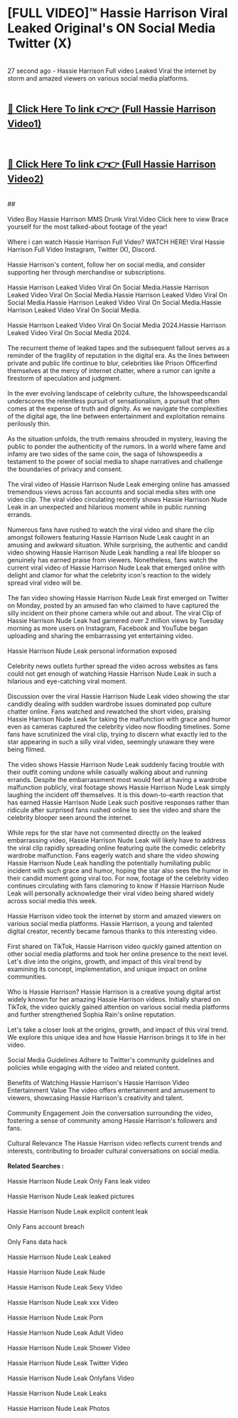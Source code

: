 # [FULL VIDEO]™ Hassie Harrison Viral Leaked Original's ON Social Media Twitter (X) <br>
<br>
27 second ago - Hassie Harrison Full video Leaked Viral the internet by storm and amazed viewers on various social media platforms.<br>

 <br>

##  <a href="https://play.123hd.live?title=Full Hassie_Harrison&ref=git">🔴 Click Here To link 👉👉 (Full Hassie Harrison Video1)</a><br>
  <br>

##  <a href="https://play.123hd.live?title=Full Hassie_Harrison&ref=git">🔴 Click Here To link 👉👉 (Full Hassie Harrison Video2)</a><br>
  <br>
  ##


  <br>

  <br>
Video Boy Hassie Harrison MMS Drunk Viral.Video Click here to view Brace yourself for the most talked-about footage of the year!
<br><br>
Where i can watch Hassie Harrison Full Video? WATCH HERE! Viral Hassie Harrison Full Video Instagram, Twitter (X), Discord.
<br><br>
Hassie Harrison's content, follow her on social media, and consider supporting her through merchandise or subscriptions.
<br><br>
Hassie Harrison Leaked Video Viral On Social Media.Hassie Harrison Leaked Video Viral On Social Media.Hassie Harrison Leaked Video Viral On Social Media.Hassie Harrison Leaked Video Viral On Social Media.Hassie Harrison Leaked Video Viral On Social Media.
<br><br>
Hassie Harrison Leaked Video Viral On Social Media 2024.Hassie Harrison Leaked Video Viral On Social Media 2024.
<br><br>
The recurrent theme of leaked tapes and the subsequent fallout serves as a reminder of the fragility of reputation in the digital era. As the lines between private and public life continue to blur, celebrities like Prison Officerfind themselves at the mercy of internet chatter, where a rumor can ignite a firestorm of speculation and judgment.
<br><br>
In the ever evolving landscape of celebrity culture, the Ishowspeedscandal underscores the relentless pursuit of sensationalism, a pursuit that often comes at the expense of truth and dignity. As we navigate the complexities of the digital age, the line between entertainment and exploitation remains perilously thin.
<br><br>
As the situation unfolds, the truth remains shrouded in mystery, leaving the public to ponder the authenticity of the rumors. In a world where fame and infamy are two sides of the same coin, the saga of Ishowspeedis a testament to the power of social media to shape narratives and challenge the boundaries of privacy and consent.
<br><br>
The viral video of Hassie Harrison Nude Leak emerging online has amassed tremendous views across fan accounts and social media sites with one video clip. The viral video circulating recently shows Hassie Harrison Nude Leak in an unexpected and hilarious moment while in public running errands.
<br><br>
Numerous fans have rushed to watch the viral video and share the clip amongst followers featuring Hassie Harrison Nude Leak caught in an amusing and awkward situation. While surprising, the authentic and candid video showing Hassie Harrison Nude Leak handling a real life blooper so genuinely has earned praise from viewers. Nonetheless, fans watch the current viral video of Hassie Harrison Nude Leak that emerged online with delight and clamor for what the celebrity icon's reaction to the widely spread viral video will be.
<br><br>
The fan video showing Hassie Harrison Nude Leak first emerged on Twitter on Monday, posted by an amused fan who claimed to have captured the silly incident on their phone camera while out and about. The viral Clip of Hassie Harrison Nude Leak had garnered over 2 million views by Tuesday morning as more users on Instagram, Facebook and YouTube began uploading and sharing the embarrassing yet entertaining video.
<br><br>
Hassie Harrison Nude Leak personal information exposed
<br><br>
Celebrity news outlets further spread the video across websites as fans could not get enough of watching Hassie Harrison Nude Leak in such a hilarious and eye-catching viral moment.
<br><br>
Discussion over the viral Hassie Harrison Nude Leak video showing the star candidly dealing with sudden wardrobe issues dominated pop culture chatter online. Fans watched and rewatched the short video, praising Hassie Harrison Nude Leak for taking the malfunction with grace and humor even as cameras captured the celebrity video now flooding timelines. Some fans have scrutinized the viral clip, trying to discern what exactly led to the star appearing in such a silly viral video, seemingly unaware they were being filmed.
<br><br>
The video shows Hassie Harrison Nude Leak suddenly facing trouble with their outfit coming undone while casually walking about and running errands. Despite the embarrassment most would feel at having a wardrobe malfunction publicly, viral footage shows Hassie Harrison Nude Leak simply laughing the incident off themselves. It is this down-to-earth reaction that has earned Hassie Harrison Nude Leak such positive responses rather than ridicule after surprised fans rushed online to see the video and share the celebrity blooper seen around the internet.
<br><br>
While reps for the star have not commented directly on the leaked embarrassing video, Hassie Harrison Nude Leak will likely have to address the viral clip rapidly spreading online featuring quite the comedic celebrity wardrobe malfunction. Fans eagerly watch and share the video showing Hassie Harrison Nude Leak handling the potentially humiliating public incident with such grace and humor, hoping the star also sees the humor in their candid moment going viral too. For now, footage of the celebrity video continues circulating with fans clamoring to know if Hassie Harrison Nude Leak will personally acknowledge their viral video being shared widely across social media this week.
<br><br>
Hassie Harrison video took the internet by storm and amazed viewers on various social media platforms. Hassie Harrison, a young and talented digital creator, recently became famous thanks to this interesting video.
<br><br>
First shared on TikTok, Hassie Harrison video quickly gained attention on other social media platforms and took her online presence to the next level. Let's dive into the origins, growth, and impact of this viral trend by examining its concept, implementation, and unique impact on online communities.
<br><br>
Who is Hassie Harrison? Hassie Harrison is a creative young digital artist widely known for her amazing Hassie Harrison videos. Initially shared on TikTok, the video quickly gained attention on various social media platforms and further strengthened Sophia Rain's online reputation.
<br><br>
Let's take a closer look at the origins, growth, and impact of this viral trend. We explore this unique idea and how Hassie Harrison brings it to life in her video.
<br><br>
Social Media Guidelines Adhere to Twitter's community guidelines and policies while engaging with the video and related content.
<br><br>
Benefits of Watching Hassie Harrison's Hassie Harrison Video Entertainment Value The video offers entertainment and amusement to viewers, showcasing Hassie Harrison's creativity and talent.
<br><br>
Community Engagement Join the conversation surrounding the video, fostering a sense of community among Hassie Harrison's followers and fans.
<br><br>
Cultural Relevance The Hassie Harrison video reflects current trends and interests, contributing to broader cultural conversations on social media.
<br><br>
<strong>Related Searches :</strong>
<br><br>
Hassie Harrison Nude Leak Only Fans leak video
<br><br>
Hassie Harrison Nude Leak leaked pictures
<br><br>
Hassie Harrison Nude Leak explicit content leak
<br><br>
Only Fans account breach
<br><br>
Only Fans data hack
<br><br>
Hassie Harrison Nude Leak Leaked
<br><br>
Hassie Harrison Nude Leak Nude
<br><br>
Hassie Harrison Nude Leak Sexy Video
<br><br>
Hassie Harrison Nude Leak xxx Video
<br><br>
Hassie Harrison Nude Leak Porn
<br><br>
Hassie Harrison Nude Leak Adult Video
<br><br>
Hassie Harrison Nude Leak Shower Video
<br><br>
Hassie Harrison Nude Leak Twitter Video
<br><br>
Hassie Harrison Nude Leak Onlyfans Video
<br><br>
Hassie Harrison Nude Leak Leaks
<br><br>
Hassie Harrison Nude Leak Photos